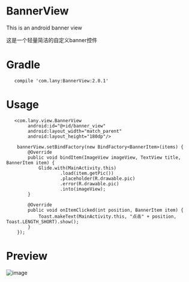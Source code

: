# BannerView
This is an android banner view


这是一个轻量简洁的自定义banner控件

# Gradle
       compile 'com.lany:BannerView:2.0.1'
# Usage
       <com.lany.view.BannerView
            android:id="@+id/banner_view"
            android:layout_width="match_parent"
            android:layout_height="180dp"/>
            
        bannerView.setBindFactory(new BindFactory<BannerItem>(items) {
            @Override
            public void bindItem(ImageView imageView, TextView title, BannerItem item) {
                Glide.with(MainActivity.this)
                        .load(item.getPic())
                        .placeholder(R.drawable.pic)
                        .error(R.drawable.pic)
                        .into(imageView);
            }

            @Override
            public void onItemClicked(int position, BannerItem item) {
                Toast.makeText(MainActivity.this, "点击" + position, Toast.LENGTH_SHORT).show();
            }
        });
# Preview
![image](https://github.com/lany192/BannerView/raw/master/preview/pic1.png)

